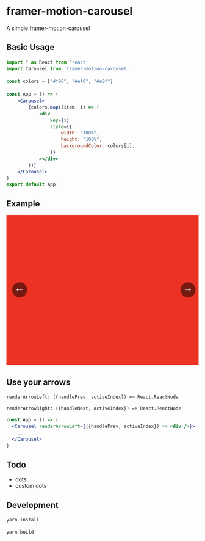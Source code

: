 # framer-motion-carousel

A simple framer-motion-carousel

## Basic Usage

```jsx
import * as React from 'react'
import Carousel from 'framer-motion-carousel'

const colors = ["#f90", "#ef0", "#e0f"]

const App = () => (
    <Carousel>
        {colors.map((item, i) => (
            <div
                key={i}
                style={{
                    width: "100%",
                    height: "100%",
                    backgroundColor: colors[i],
                }}
            ></div>
        ))}
    </Carousel>
)
export default App
```

## Example

![example](img.jpg)

## Use your arrows

```
renderArrowLeft: ({handlePrev, activeIndex}) => React.ReactNode
```

```
renderArrowRight: ({handleNext, activeIndex}) => React.ReactNode
```

```jsx
const App = () => (
  <Carousel renderArrowLeft={({handlePrev, activeIndex}) => <div />}>
    ...
  </Carousel>
)
```

## Todo

- dots
- custom dots


## Development

```
yarn install

yarn build
```